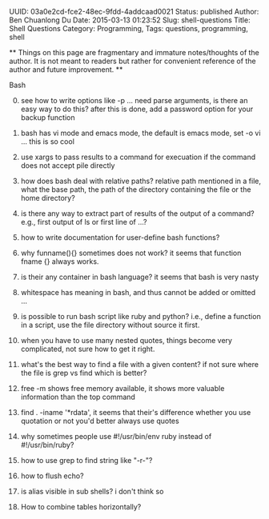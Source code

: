 UUID: 03a0e2cd-fce2-48ec-9fdd-4addcaad0021
Status: published
Author: Ben Chuanlong Du
Date: 2015-03-13 01:23:52
Slug: shell-questions
Title: Shell Questions
Category: Programming,
Tags: questions, programming, shell

**
Things on this page are fragmentary and immature notes/thoughts of the author. 
It is not meant to readers but rather for convenient reference of the author and future improvement.
**
 
Bash

0. see how to write options like -p ... need parse arguments, is there an easy way to do this?
after this is done, add a password option for your backup function

1. bash has vi mode and emacs mode,
the default is emacs mode, set -o vi ...
this is so cool

2. use xargs to pass results to a command for execuation
if the command does not accept pile directly

3. how does bash deal with relative paths? relative path mentioned in a file, 
what the base path, the path of the directory containing the file or the home directory?	

4. is there any way to extract part of results of the output of a command? e.g., first output of ls or first line of ...?

5. how to write documentation for user-define bash functions?

6. why funname(){} sometimes does not work? it seems that function fname {} always works. 

1. is their any container in bash language? it seems that bash is very nasty

2. whitespace has meaning in bash, and thus cannot be added or omitted ...

3. is possible to run bash script like ruby and python? i.e., define a function in a 
script, use the file directory without source it first.

4. when you have to use many nested quotes, 
things become very complicated,
not sure how to get it right. 

5. what's the best way to find a file with a given content? if not sure where the file is 
grep vs find which is better?

6. free -m shows free memory available, it shows more valuable information than the top command


1. find . -iname '*rdata', it seems that their's difference whether you use quotation or not
you'd better always use quotes

2. why sometimes people use #!/usr/bin/env ruby instead of #!/usr/bin/ruby?


3. how to use grep to find string like "-r-"?

4. how to flush echo?

5. is alias visible in sub shells?
i don't think so

6. How to combine tables horizontally?
